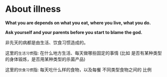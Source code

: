 # About illness

**What you are depends on what you eat, where you live, what you do.** 

**Ask yourself and your parents before you start to blame the god.**

非先天的病都是由生活、饮食习惯造成的。

这里的`生活习惯`指: 在什么地方生活、每天做哪些固定的事情 \(比如 是否有某种类型的身体锻炼，是否用某种类型的杀菌产品\)

这里的`饮食习惯`指: 每天吃什么样的食物，以及每餐 不同类型食物之间的 比例

